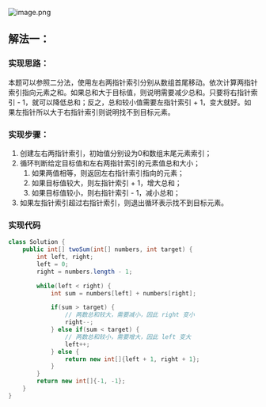 ![image.png](https://gitee.com/roada/drawingBed/raw/main/blog/1697611999680-c8dd7986-5b34-4aeb-94d2-dcf1d472c4e1.png)
## 解法一：
### 实现思路：
本题可以参照二分法，使用左右两指针索引分别从数组首尾移动。依次计算两指针索引指向元素之和。如果总和大于目标值，则说明需要减少总和。只要将右指针索引 - 1，就可以降低总和；反之，总和较小值需要左指针索引 + 1，变大就好。如果左指针所以大于右指针索引则说明找不到目标元素。
### 实现步骤：

1. 创建左右两指针索引，初始值分别设为0和数组末尾元素索引；
2. 循环判断给定目标值和左右两指针索引的元素值总和大小；
   1. 如果两值相等，则返回左右指针索引指向的元素；
   2. 如果目标值较大，则左指针索引 + 1，增大总和；
   3. 如果目标值较小，则右指针索引 - 1，减小总和；
3. 如果左指针索引超过右指针索引，则退出循环表示找不到目标元素。
### 实现代码
```java
class Solution {
    public int[] twoSum(int[] numbers, int target) {
        int left, right;
        left = 0;
        right = numbers.length - 1;

        while(left < right) {
            int sum = numbers[left] + numbers[right];

            if(sum > target) {
                // 两数总和较大，需要减小，因此 right 变小
                right--;
            } else if(sum < target) {
                // 两数总和较小，需要增大，因此 left 变大
                left++;
            } else {
                return new int[]{left + 1, right + 1};
            }
        }
        return new int[]{-1, -1};
    }
}
```
